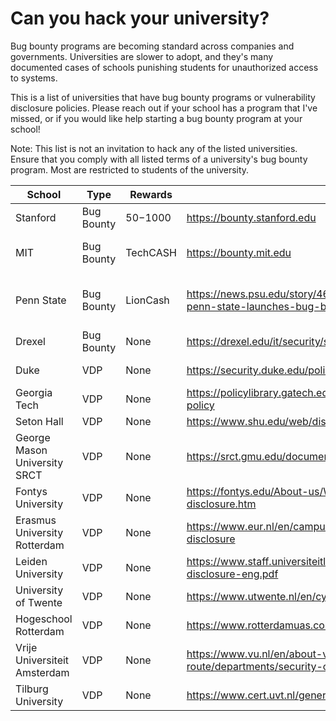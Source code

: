 # Can you hack your university?

Bug bounty programs are becoming standard across companies and governments. Universities are slower to adopt, and they's many documented cases of schools punishing students for unauthorized access to systems.

This is a list of universities that have bug bounty programs or vulnerability disclosure policies. Please reach out if your school has a program that I've missed, or if you would like help starting a bug bounty program at your school!

Note: This list is not an invitation to hack any of the listed universities. Ensure that you comply with all listed terms of a university's bug bounty program. Most are restricted to students of the university.

| School                       | Type       | Rewards   | Link                                                                                                                                | Notes                                    |
|------------------------------|------------|-----------|-------------------------------------------------------------------------------------------------------------------------------------|------------------------------------------|
| Stanford                     | Bug Bounty | $50-$1000 | https://bounty.stanford.edu                                                                                                         |                                          |
| MIT                          | Bug Bounty | TechCASH  | https://bounty.mit.edu                                                                                                              | May no longer be active                  |
| Penn State                   | Bug Bounty | LionCash  | https://news.psu.edu/story/468788/2017/05/18/academics/blue-and-white-hats-penn-state-launches-bug-bounty-program                   | Invitation only, may no longer be active |
| Drexel                       | Bug Bounty | None      | https://drexel.edu/it/security/services-processes/bug-bounty/                                                                       |                                          |
| Duke                         | VDP        | None      | https://security.duke.edu/policies/responsible-disclosure                                                                           | Permission required                      |
| Georgia Tech                 | VDP        | None      | https://policylibrary.gatech.edu/information-technology/responsible-disclosure-policy                                               | Permission required                      |
| Seton Hall                   | VDP        | None      | https://www.shu.edu/web/disclosure-guidelines.cfm                                                                                   |                                          |
| George Mason University SRCT | VDP        | None      | https://srct.gmu.edu/documents/usage_policy/                                                                                        | Only certain projects                    |
| Fontys University            | VDP        | None      | https://fontys.edu/About-us/Who-we-are/Rules-regulations/Responsible-disclosure.htm                                                 |                                          |
| Erasmus University Rotterdam | VDP        | None      | https://www.eur.nl/en/campus/security-safety/information-security/responsible-disclosure                                            |                                          |
| Leiden University            | VDP        | None      | https://www.staff.universiteitleiden.nl/binaries/content/assets/ul2staff/ict/responsible-disclosure-eng.pdf                         |                                          |
| University of Twente         | VDP        | None      | https://www.utwente.nl/en/cyber-safety/responsible/                                                                                 |                                          |
| Hogeschool Rotterdam         | VDP        | None      | https://www.rotterdamuas.com/footer/security/                                                                                       |                                          |
| Vrije Universiteit Amsterdam | VDP        | None      | https://www.vu.nl/en/about-vu-amsterdam/contact-info-and-route/departments/security-operations-control-center/disclosure/index.aspx |                                          |
| Tilburg University           | VDP        | None      | https://www.cert.uvt.nl/general/responsibledisclosure                                                                               |                                          |
